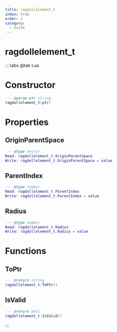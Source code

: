 ```yaml
---
title: ragdollelement_t
index: true
order: 2
category:
  - Guide
---
```


# ragdollelement_t

::: tabs
@tab Lua
# Constructor
```lua
--- @param ptr string
ragdollelement_t(ptr)
```
# Properties
## OriginParentSpace 
```lua
--- @type Vector
Read: ragdollelement_t.OriginParentSpace
Write: ragdollelement_t.OriginParentSpace = value
```
## ParentIndex 
```lua
--- @type number
Read: ragdollelement_t.ParentIndex
Write: ragdollelement_t.ParentIndex = value
```
## Radius 
```lua
--- @type number
Read: ragdollelement_t.Radius
Write: ragdollelement_t.Radius = value
```
# Functions
## ToPtr
```lua
--- @return string
ragdollelement_t:ToPtr()
```
## IsValid
```lua
--- @return bool
ragdollelement_t:IsValid()
```

:::